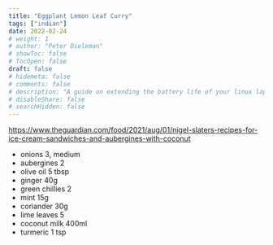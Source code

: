 ```yaml
---
title: "Eggplant Lemon Leaf Curry"
tags: ["indian"]
date: 2022-02-24
# weight: 1
# author: "Peter Dieleman"
# showToc: false
# TocOpen: false
draft: false
# hidemeta: false
# comments: false
# description: "A guide on extending the battery life of your linux laptop"
# disableShare: false
# searchHidden: false
---
```


<https://www.theguardian.com/food/2021/aug/01/nigel-slaters-recipes-for-ice-cream-sandwiches-and-aubergines-with-coconut>

- onions 3, medium
- aubergines 2
- olive oil 5 tbsp
- ginger 40g
- green chillies 2
- mint 15g
- coriander 30g
- lime leaves 5
- coconut milk 400ml
- turmeric 1 tsp
